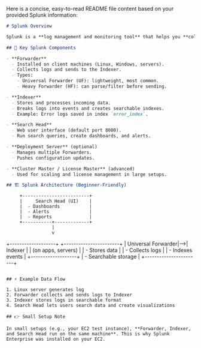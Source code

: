 Here is a concise, easy-to-read README file content based on your provided Splunk information:

```markdown
# Splunk Overview

Splunk is a **log management and monitoring tool** that helps you **collect, index, search, analyze, and visualize** machine data (logs, metrics, events).

## 🔑 Key Splunk Components

- **Forwarder**  
  - Installed on client machines (Linux, Windows, servers).  
  - Collects logs and sends to the Indexer.  
  - Types:  
    - Universal Forwarder (UF): lightweight, most common.  
    - Heavy Forwarder (HF): can parse/filter before sending.

- **Indexer**  
  - Stores and processes incoming data.  
  - Breaks logs into events and creates searchable indexes.  
  - Example: Error logs saved in index `error_index`.

- **Search Head**  
  - Web user interface (default port 8000).  
  - Run search queries, create dashboards, and alerts.

- **Deployment Server** (optional)  
  - Manages multiple Forwarders.  
  - Pushes configuration updates.

- **Cluster Master / License Master** (advanced)  
  - Used for scaling and license management in large setups.

## 🏗 Splunk Architecture (Beginner-Friendly)

```
         +-------------------------+
         |     Search Head (UI)    |
         |  - Dashboards           |
         |  - Alerts               |
         |  - Reports              |
         +-----------+-------------+
                     |
                     v
+-------------------+   +-----------------------+
| Universal Forwarder|-->|       Indexer         |
| (on apps, servers) |   |  - Stores data        |
| - Collects logs    |   |  - Indexes events     |
+-------------------+   |  - Searchable storage |
                        +-----------------------+
```

## ⚡ Example Data Flow

1. Linux server generates log  
2. Forwarder collects and sends logs to Indexer  
3. Indexer stores logs in searchable format  
4. Search Head lets users search data and create visualizations

## 👉 Small Setup Note

In small setups (e.g., your EC2 test instance), **Forwarder, Indexer, and Search Head run on the same machine**. This is why Splunk Enterprise was installed on your EC2.

```

